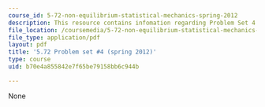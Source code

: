 ```yaml
---
course_id: 5-72-non-equilibrium-statistical-mechanics-spring-2012
description: This resource contains infomation regarding Problem Set 4.
file_location: /coursemedia/5-72-non-equilibrium-statistical-mechanics-spring-2012/b70e4a855842e7f65be79158bb6c944b_MIT5_72S12_PS4.pdf
file_type: application/pdf
layout: pdf
title: '5.72 Problem set #4 (spring 2012)'
type: course
uid: b70e4a855842e7f65be79158bb6c944b

---
```

None